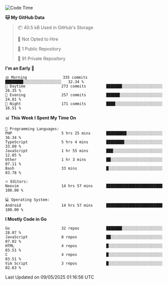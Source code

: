 
<!--START_SECTION:waka-->
![Code Time](http://img.shields.io/badge/Code%20Time-5%2C897%20hrs%209%20mins-blue)

**🐱 My GitHub Data** 

> 📦 40.5 kB Used in GitHub's Storage 
 > 
> 🚫 Not Opted to Hire
 > 
> 📜 1 Public Repository 
 > 
> 🔑 91 Private Repository 
 > 
**I'm an Early 🐤** 

```text
🌞 Morning                335 commits         ████████░░░░░░░░░░░░░░░░░   32.34 % 
🌆 Daytime                273 commits         ███████░░░░░░░░░░░░░░░░░░   26.35 % 
🌃 Evening                257 commits         ██████░░░░░░░░░░░░░░░░░░░   24.81 % 
🌙 Night                  171 commits         ████░░░░░░░░░░░░░░░░░░░░░   16.51 % 
```


📊 **This Week I Spent My Time On** 

```text
💬 Programming Languages: 
PHP                      5 hrs 25 mins       █████████░░░░░░░░░░░░░░░░   36.34 % 
TypeScript               5 hrs 4 mins        ████████░░░░░░░░░░░░░░░░░   33.89 % 
JavaScript               1 hr 55 mins        ███░░░░░░░░░░░░░░░░░░░░░░   12.85 % 
Other                    1 hr 3 mins         ██░░░░░░░░░░░░░░░░░░░░░░░   07.11 % 
Bash                     33 mins             █░░░░░░░░░░░░░░░░░░░░░░░░   03.78 % 

🔥 Editors: 
Neovim                   14 hrs 57 mins      █████████████████████████   100.00 % 

💻 Operating System: 
Android                  14 hrs 57 mins      █████████████████████████   100.00 % 
```

**I Mostly Code in Go** 

```text
Go                       32 repos            ███████░░░░░░░░░░░░░░░░░░   28.07 % 
JavaScript               8 repos             ██░░░░░░░░░░░░░░░░░░░░░░░   07.02 % 
HTML                     4 repos             █░░░░░░░░░░░░░░░░░░░░░░░░   03.51 % 
C                        4 repos             █░░░░░░░░░░░░░░░░░░░░░░░░   03.51 % 
Vim Script               3 repos             █░░░░░░░░░░░░░░░░░░░░░░░░   02.63 % 
```




 Last Updated on 09/05/2025 01:16:56 UTC
<!--END_SECTION:waka-->
